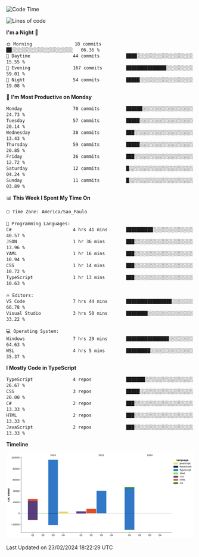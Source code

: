 <!--START_SECTION:waka-->
![Code Time](http://img.shields.io/badge/Code%20Time-2%2C314%20hrs%207%20mins-blue)

![Lines of code](https://img.shields.io/badge/From%20Hello%20World%20I%27ve%20Written-221.4%20thousand%20lines%20of%20code-blue)

**I'm a Night 🦉** 

```text
🌞 Morning                18 commits          ██░░░░░░░░░░░░░░░░░░░░░░░   06.36 % 
🌆 Daytime                44 commits          ████░░░░░░░░░░░░░░░░░░░░░   15.55 % 
🌃 Evening                167 commits         ███████████████░░░░░░░░░░   59.01 % 
🌙 Night                  54 commits          █████░░░░░░░░░░░░░░░░░░░░   19.08 % 
```
📅 **I'm Most Productive on Monday** 

```text
Monday                   70 commits          ██████░░░░░░░░░░░░░░░░░░░   24.73 % 
Tuesday                  57 commits          █████░░░░░░░░░░░░░░░░░░░░   20.14 % 
Wednesday                38 commits          ███░░░░░░░░░░░░░░░░░░░░░░   13.43 % 
Thursday                 59 commits          █████░░░░░░░░░░░░░░░░░░░░   20.85 % 
Friday                   36 commits          ███░░░░░░░░░░░░░░░░░░░░░░   12.72 % 
Saturday                 12 commits          █░░░░░░░░░░░░░░░░░░░░░░░░   04.24 % 
Sunday                   11 commits          █░░░░░░░░░░░░░░░░░░░░░░░░   03.89 % 
```


📊 **This Week I Spent My Time On** 

```text
🕑︎ Time Zone: America/Sao_Paulo

💬 Programming Languages: 
C#                       4 hrs 41 mins       ██████████░░░░░░░░░░░░░░░   40.57 % 
JSON                     1 hr 36 mins        ███░░░░░░░░░░░░░░░░░░░░░░   13.96 % 
YAML                     1 hr 16 mins        ███░░░░░░░░░░░░░░░░░░░░░░   10.94 % 
CSS                      1 hr 14 mins        ███░░░░░░░░░░░░░░░░░░░░░░   10.72 % 
TypeScript               1 hr 13 mins        ███░░░░░░░░░░░░░░░░░░░░░░   10.63 % 

🔥 Editors: 
VS Code                  7 hrs 44 mins       █████████████████░░░░░░░░   66.78 % 
Visual Studio            3 hrs 50 mins       ████████░░░░░░░░░░░░░░░░░   33.22 % 

💻 Operating System: 
Windows                  7 hrs 29 mins       ████████████████░░░░░░░░░   64.63 % 
WSL                      4 hrs 5 mins        █████████░░░░░░░░░░░░░░░░   35.37 % 
```

**I Mostly Code in TypeScript** 

```text
TypeScript               4 repos             ███████░░░░░░░░░░░░░░░░░░   26.67 % 
CSS                      3 repos             █████░░░░░░░░░░░░░░░░░░░░   20.00 % 
C#                       2 repos             ███░░░░░░░░░░░░░░░░░░░░░░   13.33 % 
HTML                     2 repos             ███░░░░░░░░░░░░░░░░░░░░░░   13.33 % 
JavaScript               2 repos             ███░░░░░░░░░░░░░░░░░░░░░░   13.33 % 
```



**Timeline**

![Lines of Code chart](https://raw.githubusercontent.com/jonhoffmam/jonhoffmam/master/assets/bar_graph.png)


 Last Updated on 23/02/2024 18:22:29 UTC
<!--END_SECTION:waka-->

